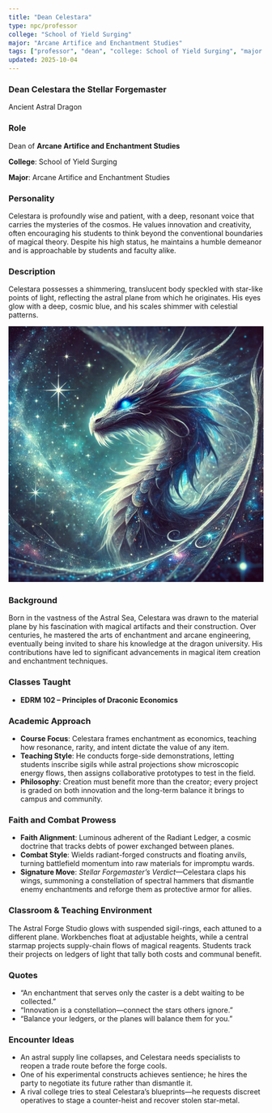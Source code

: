 ```yaml
---
title: "Dean Celestara"
type: npc/professor
college: "School of Yield Surging"
major: "Arcane Artifice and Enchantment Studies"
tags: ["professor", "dean", "college: School of Yield Surging", "major: Arcane Artifice and Enchantment Studies", "variant:astral"]
updated: 2025-10-04
---
```


### Dean Celestara the Stellar Forgemaster

Ancient Astral Dragon

### Role

Dean of **Arcane Artifice and Enchantment Studies**

**College**: School of Yield Surging

**Major**: Arcane Artifice and Enchantment Studies

### Personality

Celestara is profoundly wise and patient, with a deep, resonant voice that carries the mysteries of the cosmos. He values innovation and creativity, often encouraging his students to think beyond the conventional boundaries of magical theory. Despite his high status, he maintains a humble demeanor and is approachable by students and faculty alike.

### Description

Celestara possesses a shimmering, translucent body speckled with star-like points of light, reflecting the astral plane from which he originates. His eyes glow with a deep, cosmic blue, and his scales shimmer with celestial patterns.

![A17A8C53-D187-4A9F-8D6A-1F8F4A8DFAF9](/assets/images/A17A8C53-D187-4A9F-8D6A-1F8F4A8DFAF9.webp)

### Background

Born in the vastness of the Astral Sea, Celestara was drawn to the material plane by his fascination with magical artifacts and their construction. Over centuries, he mastered the arts of enchantment and arcane engineering, eventually being invited to share his knowledge at the dragon university. His contributions have led to significant advancements in magical item creation and enchantment techniques.

### Classes Taught

- **EDRM 102 – Principles of Draconic Economics**



### Academic Approach

- **Course Focus**: Celestara frames enchantment as economics, teaching how resonance, rarity, and intent dictate the value of any item.
- **Teaching Style**: He conducts forge-side demonstrations, letting students inscribe sigils while astral projections show microscopic energy flows, then assigns collaborative prototypes to test in the field.
- **Philosophy**: Creation must benefit more than the creator; every project is graded on both innovation and the long-term balance it brings to campus and community.

### Faith and Combat Prowess

- **Faith Alignment**: Luminous adherent of the Radiant Ledger, a cosmic doctrine that tracks debts of power exchanged between planes.
- **Combat Style**: Wields radiant-forged constructs and floating anvils, turning battlefield momentum into raw materials for impromptu wards.
- **Signature Move**: *Stellar Forgemaster’s Verdict*—Celestara claps his wings, summoning a constellation of spectral hammers that dismantle enemy enchantments and reforge them as protective armor for allies.

### Classroom & Teaching Environment

The Astral Forge Studio glows with suspended sigil-rings, each attuned to a different plane. Workbenches float at adjustable heights, while a central starmap projects supply-chain flows of magical reagents. Students track their projects on ledgers of light that tally both costs and communal benefit.

### Quotes

- “An enchantment that serves only the caster is a debt waiting to be collected.”
- “Innovation is a constellation—connect the stars others ignore.”
- “Balance your ledgers, or the planes will balance them for you.”

### Encounter Ideas

- An astral supply line collapses, and Celestara needs specialists to reopen a trade route before the forge cools.
- One of his experimental constructs achieves sentience; he hires the party to negotiate its future rather than dismantle it.
- A rival college tries to steal Celestara’s blueprints—he requests discreet operatives to stage a counter-heist and recover stolen star-metal.
